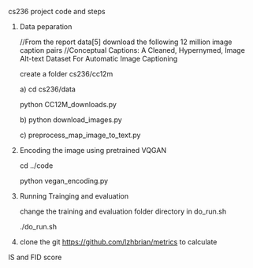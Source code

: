 cs236 project code and steps

1. Data peparation

    //From the report data[5] download the following 12 million image caption pairs
    //Conceptual Captions: A Cleaned, Hypernymed, Image Alt-text Dataset
      For Automatic Image Captioning

     create a folder cs236/cc12m

   a) cd cs236/data
   
      python CC12M_downloads.py
      
   b) python download_images.py
   
   c) preprocess_map_image_to_text.py
   
2. Encoding the image using pretrained VQGAN

   cd ../code
   
   python vegan_encoding.py
   
2. Running Trainging and evaluation

 
   change the training and evaluation folder directory in do_run.sh
   
   ./do_run.sh
   
 4. clone the git https://github.com/lzhbrian/metrics to calculate 
 
IS and FID score





